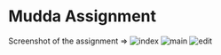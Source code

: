 # Mudda Assignment

Screenshot of the assignment =>
![index](https://user-images.githubusercontent.com/65002182/184139680-b4717468-609a-4397-8706-3473d8ae9361.jpeg)
![main](https://user-images.githubusercontent.com/65002182/184139851-fee4bf38-eacf-4bf4-9bea-9927dcd49797.jpeg)
![edit](https://user-images.githubusercontent.com/65002182/184139806-f72cffba-5087-4421-b5cd-e3e5267907d0.jpeg)

